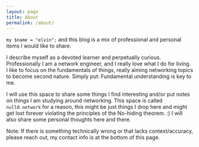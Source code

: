 ```yaml
---
layout: page
title: About
permalink: /about/
---
```


`my $name = "elvin";` and this blog is a mix of professional and personal items I would like to share. 

I describe myself as a devoted learner and perpetually curious. Professionally I am a network engineer, and I really love what I do for living. I like to focus on the fundamentals of things, really aiming networking topics to become second nature. Simply put: Fundamental understanding is key to me. 

I will use this space to share some things I find interesting and/or put notes on things I am studying around networking. This space is called `null0.network` for a reason, this might be just things I drop here and might get lost forever violating the principles of the No-hiding theorem. :) I will also share some personal thoughts here and there.

Note: If there is something technically wrong or that lacks context/accuracy, please reach out, my contact info is at the bottom of this page.
